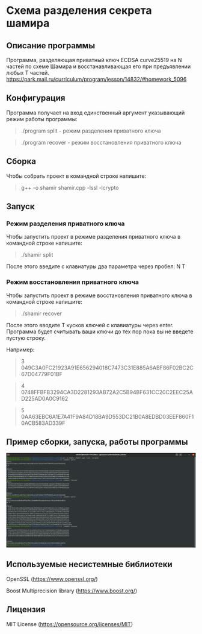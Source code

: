 # Схема разделения секрета шамира

## Описание программы
Программа, разделяющая приватный ключ ECDSA сurve25519 на N частей по схеме Шамира и восстанавливающая его при предъявлении любых T частей.
https://park.mail.ru/curriculum/program/lesson/14832/#homework_5096

## Конфигурация
Программа получает на вход единственный аргумент указывающий режим работы программы:
> ./program split - режим разделения приватного ключа

> ./program recover - режим восстановления приватного ключа

## Сборка
Чтобы собрать проект в командной строке напишите: 
> g++ -o shamir shamir.cpp -lssl -lcrypto

## Запуск

### Режим разделения приватного ключа
Чтобы запустить проект в режиме разделения приватного ключа в командной строке напишите: 
> ./shamir split

После этого введите с клавиатуры два параметра через пробел: N T

### Режим восстановления приватного ключа
Чтобы запустить проект в режиме восстановления приватного ключа в командной строке напишите: 
> ./shamir recover

После этого вводите T кусков ключей с клавиатуры через enter.
Программа будет считывать ваши ключи до тех пор пока вы не введете пустую строку.

Например:
> 3 049C3A0FC21923A91E656294018C7473C31E885A6ABF86F02BC2C67D04779F01BF

> 4 0748FFBFB3294CA3D2281293AB72A2C5B94BF631CC20C2EEC25AD225AD0A0C9162

> 5 0AA63EBC6A1E7A41F9A84D18BA9D553DC21B0A8EDBD03EEF860F10ACB583AD339F


## Пример сборки, запуска, работы программы

![](shamir_example.png "Example")

## Используемые несистемные библиотеки
OpenSSL (https://www.openssl.org/)

Boost Multiprecision library (https://www.boost.org/)

## Лицензия
MIT License (https://opensource.org/licenses/MIT)
